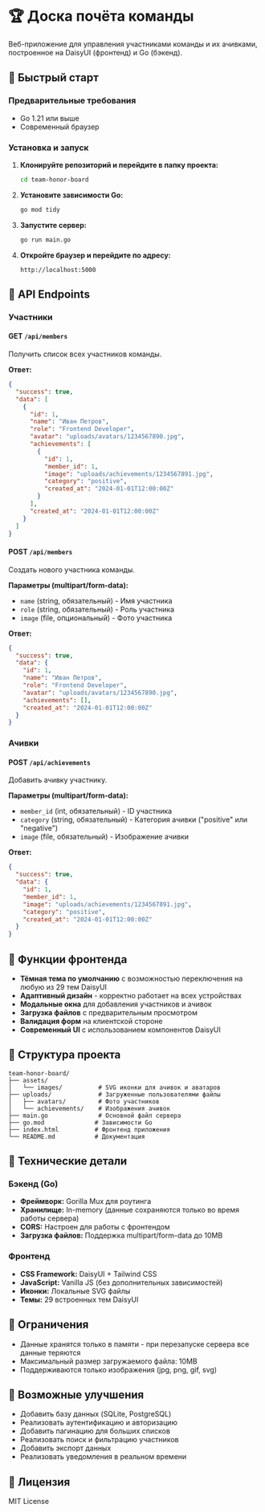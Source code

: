 # 🏆 Доска почёта команды

Веб-приложение для управления участниками команды и их ачивками, построенное на DaisyUI (фронтенд) и Go (бэкенд).

## 🚀 Быстрый старт

### Предварительные требования
- Go 1.21 или выше
- Современный браузер

### Установка и запуск

1. **Клонируйте репозиторий и перейдите в папку проекта:**
   ```bash
   cd team-honor-board
   ```

2. **Установите зависимости Go:**
   ```bash
   go mod tidy
   ```

3. **Запустите сервер:**
   ```bash
   go run main.go
   ```

4. **Откройте браузер и перейдите по адресу:**
   ```
   http://localhost:5000
   ```

## 📡 API Endpoints

### Участники

#### GET `/api/members`
Получить список всех участников команды.

**Ответ:**
```json
{
  "success": true,
  "data": [
    {
      "id": 1,
      "name": "Иван Петров",
      "role": "Frontend Developer",
      "avatar": "uploads/avatars/1234567890.jpg",
      "achievements": [
        {
          "id": 1,
          "member_id": 1,
          "image": "uploads/achievements/1234567891.jpg",
          "category": "positive",
          "created_at": "2024-01-01T12:00:00Z"
        }
      ],
      "created_at": "2024-01-01T12:00:00Z"
    }
  ]
}
```

#### POST `/api/members`
Создать нового участника команды.

**Параметры (multipart/form-data):**
- `name` (string, обязательный) - Имя участника
- `role` (string, обязательный) - Роль участника
- `image` (file, опциональный) - Фото участника

**Ответ:**
```json
{
  "success": true,
  "data": {
    "id": 1,
    "name": "Иван Петров",
    "role": "Frontend Developer",
    "avatar": "uploads/avatars/1234567890.jpg",
    "achievements": [],
    "created_at": "2024-01-01T12:00:00Z"
  }
}
```

### Ачивки

#### POST `/api/achievements`
Добавить ачивку участнику.

**Параметры (multipart/form-data):**
- `member_id` (int, обязательный) - ID участника
- `category` (string, обязательный) - Категория ачивки ("positive" или "negative")
- `image` (file, обязательный) - Изображение ачивки

**Ответ:**
```json
{
  "success": true,
  "data": {
    "id": 1,
    "member_id": 1,
    "image": "uploads/achievements/1234567891.jpg",
    "category": "positive",
    "created_at": "2024-01-01T12:00:00Z"
  }
}
```

## 🎨 Функции фронтенда

- **Тёмная тема по умолчанию** с возможностью переключения на любую из 29 тем DaisyUI
- **Адаптивный дизайн** - корректно работает на всех устройствах
- **Модальные окна** для добавления участников и ачивок
- **Загрузка файлов** с предварительным просмотром
- **Валидация форм** на клиентской стороне
- **Современный UI** с использованием компонентов DaisyUI

## 📁 Структура проекта

```
team-honor-board/
├── assets/
│   └── images/          # SVG иконки для ачивок и аватаров
├── uploads/             # Загруженные пользователями файлы
│   ├── avatars/         # Фото участников
│   └── achievements/    # Изображения ачивок
├── main.go              # Основной файл сервера
├── go.mod              # Зависимости Go
├── index.html          # Фронтенд приложения
└── README.md           # Документация
```

## 🔧 Технические детали

### Бэкенд (Go)
- **Фреймворк:** Gorilla Mux для роутинга
- **Хранилище:** In-memory (данные сохраняются только во время работы сервера)
- **CORS:** Настроен для работы с фронтендом
- **Загрузка файлов:** Поддержка multipart/form-data до 10MB

### Фронтенд
- **CSS Framework:** DaisyUI + Tailwind CSS
- **JavaScript:** Vanilla JS (без дополнительных зависимостей)
- **Иконки:** Локальные SVG файлы
- **Темы:** 29 встроенных тем DaisyUI

## 🚨 Ограничения

- Данные хранятся только в памяти - при перезапуске сервера все данные теряются
- Максимальный размер загружаемого файла: 10MB
- Поддерживаются только изображения (jpg, png, gif, svg)

## 🔮 Возможные улучшения

- Добавить базу данных (SQLite, PostgreSQL)
- Реализовать аутентификацию и авторизацию
- Добавить пагинацию для больших списков
- Реализовать поиск и фильтрацию участников
- Добавить экспорт данных
- Реализовать уведомления в реальном времени

## 📝 Лицензия

MIT License
